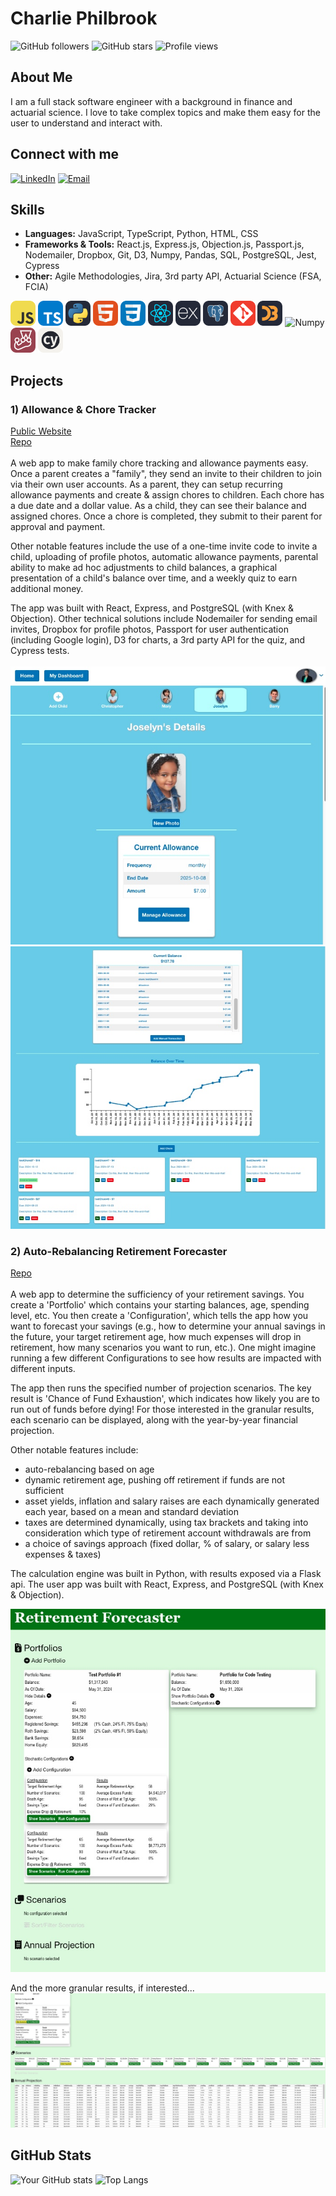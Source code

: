 # Charlie Philbrook

![GitHub followers](https://img.shields.io/github/followers/caphilbr?style=social)
![GitHub stars](https://img.shields.io/github/stars/caphilbr?style=social)
![Profile views](https://komarev.com/ghpvc/?username=caphilbr&color=blue)

## About Me

I am a full stack software engineer with a background in finance and actuarial science. I love to take complex topics and make them easy for the user to understand and interact with.

## Connect with me

[![LinkedIn](https://img.shields.io/badge/LinkedIn-blue?style=flat&logo=linkedin&labelColor=blue)](https://www.linkedin.com/in/charlie-philbrook)
[![Email](https://img.shields.io/badge/Email-blue?style=flat&logo=gmail&labelColor=blue)](mailto:caphilbr@hotmail.com)

## Skills

- **Languages:** JavaScript, TypeScript, Python, HTML, CSS
- **Frameworks & Tools:** React.js, Express.js, Objection.js, Passport.js, Nodemailer, Dropbox, Git, D3, Numpy, Pandas, SQL, PostgreSQL, Jest, Cypress
- **Other:** Agile Methodologies, Jira, 3rd party API, Actuarial Science (FSA, FCIA)
<p>
  <picture>
    <img src="https://github.com/tandpfun/skill-icons/blob/main/icons/JavaScript.svg" alt="JavaScript" width="40" height="40"/>
  </picture>
  <picture>
    <img src="https://github.com/tandpfun/skill-icons/blob/main/icons/TypeScript.svg" alt="TypeScript" width="40" height="40"/>
  </picture>
  <picture>
    <img src="https://github.com/tandpfun/skill-icons/blob/main/icons/Python-Dark.svg" alt="Python" width="40" height="40"/>
  </picture>
  <picture>
    <img src="https://github.com/tandpfun/skill-icons/blob/main/icons/HTML.svg" alt="HTML" width="40" height="40"/>
  </picture>
  <picture>
    <img src="https://github.com/tandpfun/skill-icons/blob/main/icons/CSS.svg" alt="CSS" width="40" height="40"/>
  </picture>
  <picture>
    <img src="https://github.com/tandpfun/skill-icons/blob/main/icons/React-Dark.svg" alt="React.js" width="40" height="40"/>
  </picture>
  <picture>
    <img src="https://github.com/tandpfun/skill-icons/blob/main/icons/ExpressJS-Dark.svg" alt="Express.js" width="40" height="40"/>
  </picture>
  <picture>
    <img src="https://github.com/tandpfun/skill-icons/blob/main/icons/PostgreSQL-Dark.svg" alt="PostgreSQL" width="40" height="40"/>
  </picture>
  <picture>
    <img src="https://github.com/tandpfun/skill-icons/blob/main/icons/Git.svg" alt="Git" width="40" height="40"/>
  </picture>
  <picture>
    <img src="https://github.com/tandpfun/skill-icons/blob/main/icons/D3-Dark.svg" alt="D3" width="40" height="40"/>
  </picture>
  <picture>
    <img src="https://numpy.org/images/logo.svg" alt="Numpy" width="40" height="40"/>
  </picture>
  <picture>
    <img src="https://raw.githubusercontent.com/tandpfun/skill-icons/main/icons/Jest.svg" alt="Jest" width="40" height="40"/>
  </picture>
  <picture>
    <img src="https://raw.githubusercontent.com/tandpfun/skill-icons/main/icons/Cypress-Light.svg" alt="Cypress" width="40" height="40"/>
  </picture>
</p>


## Projects

### 1) Allowance & Chore Tracker
[Public Website](https://allowance-chore-tracker-46cd68f48ad0.herokuapp.com/)<br/>
[Repo](https://github.com/caphilbr/allowance-chore-tracker)<br/><br/>
A web app to make family chore tracking and allowance payments easy. Once a parent creates a "family", they send an invite to their children to join via their own user accounts. As a parent, they can setup recurring allowance payments and create & assign chores to children. Each chore has a due date and a dollar value. As a child, they can see their balance and assigned chores. Once a chore is completed, they submit to their parent for approval and payment.

Other notable features include the use of a one-time invite code to invite a child, uploading of profile photos, automatic allowance payments, parental ability to make ad hoc adjustments to child balances, a graphical presentation of a child's balance over time, and a weekly quiz to earn additional money.

The app was built with React, Express, and PostgreSQL (with Knex & Objection). Other technical solutions include Nodemailer for sending email invites, Dropbox for profile photos, Passport for user authentication (including Google login), D3 for charts, a 3rd party API for the quiz, and Cypress tests.<br/><br/>
![screenshot 1](https://github.com/caphilbr/allowance-chore-tracker/blob/main/screen1.jpeg)
![screenshot 2](https://github.com/caphilbr/allowance-chore-tracker/blob/main/screen2.jpeg)

### 2) Auto-Rebalancing Retirement Forecaster
[Repo](https://github.com/caphilbr/retirement-forecaster)<br/><br/>
A web app to determine the sufficiency of your retirement savings. You create a 'Portfolio' which contains your starting balances, age, spending level, etc. You then create a 'Configuration', which tells the app how you want to forecast your savings (e.g., how to determine your annual savings in the future, your target retirement age, how much expenses will drop in retirement, how many scenarios you want to run, etc.). One might imagine running a few different Configurations to see how results are impacted with different inputs.

The app then runs the specified number of projection scenarios. The key result is 'Chance of Fund Exhaustion', which indicates how likely you are to run out of funds before dying! For those interested in the granular results, each scenario can be displayed, along with the year-by-year financial projection.

Other notable features include:
- auto-rebalancing based on age
- dynamic retirement age, pushing off retirement if funds are not sufficient
- asset yields, inflation and salary raises are each dynamically generated each year, based on a mean and standard deviation
- taxes are determined dynamically, using tax brackets and taking into consideration which type of retirement account withdrawals are from
- a choice of savings approach (fixed dollar, % of salary, or salary less expenses & taxes)

The calculation engine was built in Python, with results exposed via a Flask api. The user app was built with React, Express, and PostgreSQL (with Knex & Objection). 

![screenshot 1](https://github.com/caphilbr/retirement-forecaster/blob/main/condensedScreenShot.jpg)

And the more granular results, if interested...
![screenshot 2](https://github.com/caphilbr/retirement-forecaster/blob/main/screenShot2.jpg)

## GitHub Stats

![Your GitHub stats](https://github-readme-stats.vercel.app/api?username=caphilbr&show_icons=true&theme=radical)
![Top Langs](https://github-readme-stats.vercel.app/api/top-langs/?username=caphilbr&layout=compact&theme=radical)
